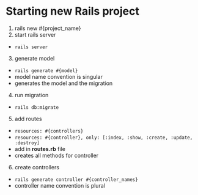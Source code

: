 # Starting new Rails project

1. rails new #{project_name}
2. start rails server
  * ```rails server```
3. generate model
  * ```rails generate #{model}```
  * model name convention is singular
  * generates the model and the migration
4. run migration
  * ```rails db:migrate```
5. add routes
  * ```resources: #{controllers}```
  * ```resources: #{controller}, only: [:index, :show, :create, :update, :destroy]```
  * add in **routes.rb** file
  * creates all methods for controller  
6. create controllers
  * ```rails generate controller #{controller_names}```
  * controller name convention is plural
